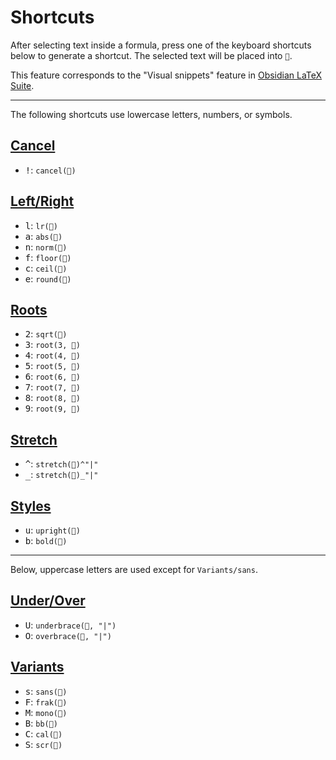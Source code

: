 # Shortcuts

After selecting text inside a formula, press one of the keyboard shortcuts below to generate a shortcut. The selected text will be placed into `🦭`.

This feature corresponds to the "Visual snippets" feature in [Obsidian LaTeX Suite](https://www.obsidianstats.com/plugins/obsidian-latex-suite).

---

The following shortcuts use lowercase letters, numbers, or symbols.

## [Cancel](https://typst.app/docs/reference/math/cancel/)

- <kbd>!</kbd>: `cancel(🦭)`

## [Left/Right](https://typst.app/docs/reference/math/lr)

- <kbd>l</kbd>: `lr(🦭)`
- <kbd>a</kbd>: `abs(🦭)`
- <kbd>n</kbd>: `norm(🦭)`
- <kbd>f</kbd>: `floor(🦭)`
- <kbd>c</kbd>: `ceil(🦭)`
- <kbd>e</kbd>: `round(🦭)`

## [Roots](https://typst.app/docs/reference/math/roots)

- <kbd>2</kbd>: `sqrt(🦭)`
- <kbd>3</kbd>: `root(3, 🦭)`
- <kbd>4</kbd>: `root(4, 🦭)`
- <kbd>5</kbd>: `root(5, 🦭)`
- <kbd>6</kbd>: `root(6, 🦭)`
- <kbd>7</kbd>: `root(7, 🦭)`
- <kbd>8</kbd>: `root(8, 🦭)`
- <kbd>9</kbd>: `root(9, 🦭)`

## [Stretch](https://typst.app/docs/reference/math/stretch)

- <kbd>^</kbd>: `stretch(🦭)^"|"`
- <kbd>_</kbd>: `stretch(🦭)_"|"`

## [Styles](https://typst.app/docs/reference/math/styles)

- <kbd>u</kbd>: `upright(🦭)`
- <kbd>b</kbd>: `bold(🦭)`

---

Below, uppercase letters are used except for `Variants/sans`.

## [Under/Over](https://typst.app/docs/reference/math/underover)

- <kbd>U</kbd>: `underbrace(🦭, "|")`
- <kbd>O</kbd>: `overbrace(🦭, "|")`

## [Variants](https://typst.app/docs/reference/math/variants)

- <kbd>s</kbd>: `sans(🦭)`
- <kbd>F</kbd>: `frak(🦭)`
- <kbd>M</kbd>: `mono(🦭)`
- <kbd>B</kbd>: `bb(🦭)`
- <kbd>C</kbd>: `cal(🦭)`
- <kbd>S</kbd>: `scr(🦭)`
